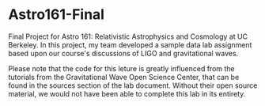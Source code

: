 # Astro161-Final
Final Project for Astro 161: Relativistic Astrophysics and Cosmology at UC Berkeley. In this project, my team developed a sample data lab assignment based upon our course's discussions of LIGO and gravitational waves. 

Please note that the code for this leture is greatly influenced from the tutorials from the Gravitational Wave Open Science Center, that can be found in the sources section of the lab document. Without their open source material, we would not have been able to complete this lab in its entirety. 

